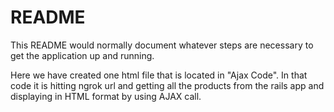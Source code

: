 # README

This README would normally document whatever steps are necessary to get the
application up and running.


Here we have created one html file that is located in "Ajax Code". 
In that code it is hitting ngrok url and getting all the products from the rails app and displaying in HTML format by using AJAX call.
